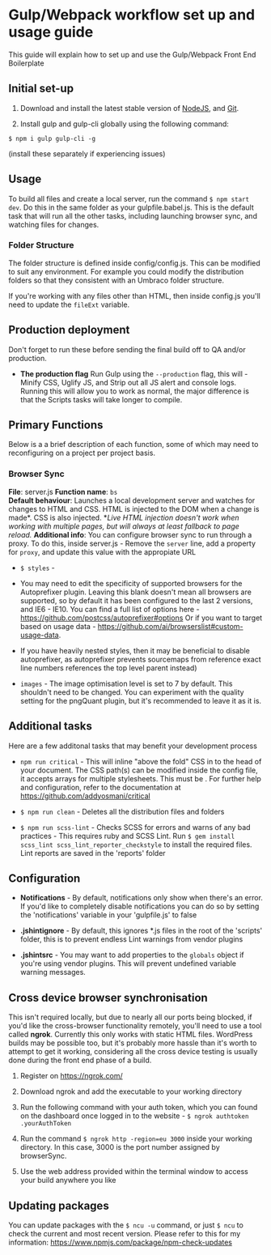 # Gulp/Webpack workflow set up and usage guide

  

This guide will explain how to set up and use the Gulp/Webpack Front End Boilerplate

  

## Initial set-up

  

<!-- 1. To get linting working with Gulp, you first need Ruby installed, and then the following 2 gems:

`$ gem install scss_lint scss_lint_reporter_checkstyle` -->

  

1. Download and install the latest stable version of [NodeJS](https://nodejs.org/en/download/), and [Git](https://git-scm.com/downloads).

  

1. Install gulp and gulp-cli globally using the following command:

`$ npm i gulp gulp-cli -g`

(install these separately if experiencing issues)

  

## Usage

  

To build all files and create a local server, run the command `$ npm start dev`. Do this in the same folder as your gulpfile.babel.js. This is the default task that will run all the other tasks, including launching browser sync, and watching files for changes.


  

### Folder Structure

The folder structure is defined inside config/config.js. This can be modified to suit any environment. For example you could modify the distribution folders so that they consistent with an Umbraco folder structure.

If you're working with any files other than HTML, then inside config.js you'll need to update the `fileExt` variable.  

## Production deployment

Don't forget to run these before sending the final build off to QA and/or production.

  

*  **The production flag** Run Gulp using the `--production` flag, this will - Minify CSS, Uglify JS, and Strip out all JS alert and console logs. Running this will allow you to work as normal, the major difference is that the Scripts tasks will take longer to compile.

## Primary Functions
Below is a a brief description of each function, some of which may need to reconfiguring on a project per project basis.

### Browser Sync
**File**: server.js
**Function name**: `bs`  
**Default behaviour**: Launches a local development server and watches for changes to HTML and CSS. HTML is injected to the DOM when a change is made*. CSS is also injected.
**Live HTML injection doesn't work when working with multiple pages, but will always at least fallback to page reload.*
**Additional info**: You can configure browser sync to run through a proxy. To do this, inside server.js - Remove the `server` line, add a property for `proxy`, and update this value with the appropiate URL


*  `$ styles` -

* You may need to edit the specificity of supported browsers for the Autoprefixer plugin. Leaving this blank doesn't mean all browsers are supported, so by default it has been configured to the last 2 versions, and IE6 - IE10. You can find a full list of options here - https://github.com/postcss/autoprefixer#options Or if you want to target based on usage data - https://github.com/ai/browserslist#custom-usage-data.

* If you have heavily nested styles, then it may be beneficial to disable autoprefixer, as autoprefixer prevents sourcemaps from reference exact line numbers references the top level parent instead)

*  `images` - The image optimisation level is set to 7 by default. This shouldn't need to be changed. You can experiment with the quality setting for the pngQuant plugin, but it's recommended to leave it as it is.

  

## Additional tasks

  

Here are a few additonal tasks that may benefit your development process

  

*  `npm run critical` - This will inline "above the fold" CSS in to the head of your document. The CSS path(s) can be modified inside the config file, it accepts arrays for multiple stylesheets. This must be . For further help and configuration, refer to the documentation at https://github.com/addyosmani/critical

*  `$ npm run clean` - Deletes all the distribution files and folders

*  `$ npm run scss-lint` - Checks SCSS for errors and warns of any bad practices - This requires ruby and SCSS Lint. Run `$ gem install scss_lint scss_lint_reporter_checkstyle` to install the required files. Lint reports are saved in the 'reports' folder

  
  
  

## Configuration

  

*  **Notifications** - By default, notifications only show when there's an error. If you'd like to completely disable notifications you can do so by setting the 'notifications' variable in your 'gulpfile.js' to false

*  **.jshintignore** - By default, this ignores \*.js files in the root of the 'scripts' folder, this is to prevent endless Lint warnings from vendor plugins

*  **.jshintsrc** - You may want to add properties to the `globals` object if you're using vendor plugins. This will prevent undefined variable warning messages.

  

## Cross device browser synchronisation

  

This isn't required locally, but due to nearly all our ports being blocked, if you'd like the cross-browser functionality remotely, you'll need to use a tool called **ngrok**. Currently this only works with static HTML files. WordPress builds may be possible too, but it's probably more hassle than it's worth to attempt to get it working, considering all the cross device testing is usually done during the front end phase of a build.

  

1. Register on https://ngrok.com/

1. Download ngrok and add the executable to your working directory

1. Run the following command with your auth token, which you can found on the dashboard once logged in to the website - `$ ngrok authtoken .yourAuthToken`

1. Run the command `$ ngrok http -region=eu 3000` inside your working directory. In this case, 3000 is the port number assigned by browserSync.

1. Use the web address provided within the terminal window to access your build anywhere you like

  

## Updating packages

  

You can update packages with the `$ ncu -u` command, or just `$ ncu` to check the current and most recent version. Please refer to this for my information: https://www.npmjs.com/package/npm-check-updates
